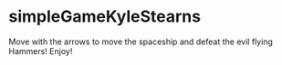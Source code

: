 # simpleGameKyleStearns

Move with the arrows to move the spaceship and defeat the evil flying Hammers! Enjoy!
